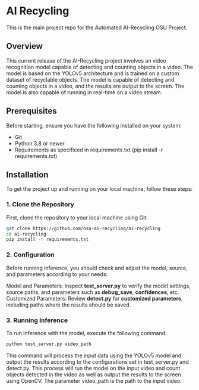# AI Recycling

This is the main project repo for the Automated AI-Recycling OSU Project. 

## Overview
This current release of the AI-Recycling project involves an video recognition model capable of detecting and counting objects in a video. The model is based on the YOLOv5 architecture and is trained on a custom dataset of recyclable objects. The model is capable of detecting and counting objects in a video, and the results are output to the screen. The model is also capable of running in real-time on a video stream.

## Prerequisites

Before starting, ensure you have the following installed on your system:

- Git
- Python 3.8 or newer
- Requirements as specificed in requirements.txt (pip install -r requirements.txt)

## Installation

To get the project up and running on your local machine, follow these steps:

### 1. Clone the Repository

First, clone the repository to your local machine using Git:

```bash
git clone https://github.com/osu-ai-recycling/ai-recycling
cd ai-recycling
pip install -r requirements.txt
```

### 2. Configuration
Before running inference, you should check and adjust the model, source, and parameters according to your needs:

Model and Parameters: Inspect **test_server.py** to verify the model settings, source paths, and parameters such as **debug_save**, **confidences**, etc.
Customized Parameters: Review **detect.py** for **customized parameters**, including paths where the results should be saved.


### 3. Running Inference
To run inference with the model, execute the following command:

```bash
python test_server.py video_path
```

This command will process the input data using the YOLOv5 model and output the results according to the configurations set in test_server.py and detect.py. This process will run the model on the input video and count objects detected in the video as well as output the results to the screen
using OpenCV.
The parameter video_path is the path to the input video.
